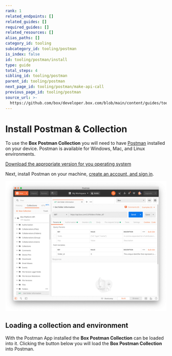 ```yaml
---
rank: 1
related_endpoints: []
related_guides: []
required_guides: []
related_resources: []
alias_paths: []
category_id: tooling
subcategory_id: tooling/postman
is_index: false
id: tooling/postman/install
type: guide
total_steps: 4
sibling_id: tooling/postman
parent_id: tooling/postman
next_page_id: tooling/postman/make-api-call
previous_page_id: tooling/postman
source_url: >-
  https://github.com/box/developer.box.com/blob/main/content/guides/tooling/postman/install.md
---
```

# Install Postman & Collection

To use the **Box Postman Collection** you will need to have
[Postman][postman] installed on your device.
Postman is available for Windows, Mac, and Linux environments.

<Trigger option='postman.downloaded' value='win32,win64,osx,linux64'>

[Download the appropriate version for you operating system][downloads]

</Trigger>

Next, install Postman on your machine, [create an account, and sign in][register].

<ImageFrame border center>

![The Postman application](./quick-start/postman-example.png)

</ImageFrame>

## Loading a collection and environment

With the Postman App installed the **Box Postman Collection** can be loaded into
it. Clicking the button below you will load the **Box Postman
Collection** into Postman.

<Postman anonymous >

</Postman>

[register]: https://identity.getpostman.com/signup
[postman]: https://getpostman.com
[downloads]: https://www.postman.com/downloads/
